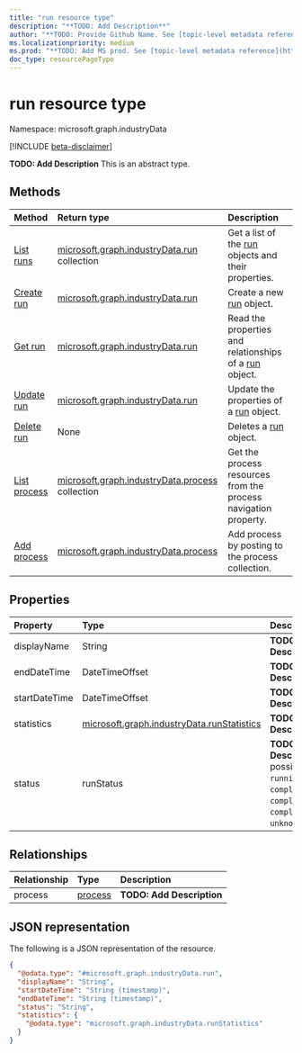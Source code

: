 ```yaml
---
title: "run resource type"
description: "**TODO: Add Description**"
author: "**TODO: Provide Github Name. See [topic-level metadata reference](https://msgo.azurewebsites.net/add/document/guidelines/metadata.html#topic-level-metadata)**"
ms.localizationpriority: medium
ms.prod: "**TODO: Add MS prod. See [topic-level metadata reference](https://msgo.azurewebsites.net/add/document/guidelines/metadata.html#topic-level-metadata)**"
doc_type: resourcePageType
---
```


# run resource type

Namespace: microsoft.graph.industryData

[!INCLUDE [beta-disclaimer](../../includes/beta-disclaimer.md)]

**TODO: Add Description**
This is an abstract type.

## Methods
|Method|Return type|Description|
|:---|:---|:---|
|[List runs](../api/industrydata-run-list.md)|[microsoft.graph.industryData.run](../resources/industrydata-run.md) collection|Get a list of the [run](../resources/industrydata-run.md) objects and their properties.|
|[Create run](../api/industrydata-run-create.md)|[microsoft.graph.industryData.run](../resources/industrydata-run.md)|Create a new [run](../resources/industrydata-run.md) object.|
|[Get run](../api/industrydata-run-get.md)|[microsoft.graph.industryData.run](../resources/industrydata-run.md)|Read the properties and relationships of a [run](../resources/industrydata-run.md) object.|
|[Update run](../api/industrydata-run-update.md)|[microsoft.graph.industryData.run](../resources/industrydata-run.md)|Update the properties of a [run](../resources/industrydata-run.md) object.|
|[Delete run](../api/industrydata-run-delete.md)|None|Deletes a [run](../resources/industrydata-run.md) object.|
|[List process](../api/industrydata-run-list-process.md)|[microsoft.graph.industryData.process](../resources/industrydata-process.md) collection|Get the process resources from the process navigation property.|
|[Add process](../api/industrydata-run-post-process.md)|[microsoft.graph.industryData.process](../resources/industrydata-process.md)|Add process by posting to the process collection.|

## Properties
|Property|Type|Description|
|:---|:---|:---|
|displayName|String|**TODO: Add Description**|
|endDateTime|DateTimeOffset|**TODO: Add Description**|
|startDateTime|DateTimeOffset|**TODO: Add Description**|
|statistics|[microsoft.graph.industryData.runStatistics](../resources/industrydata-runstatistics.md)|**TODO: Add Description**|
|status|runStatus|**TODO: Add Description**. The possible values are: `running`, `failed`, `completed`, `completedWithErrors`, `completedWithWarnings`, `unknownFutureValue`.|

## Relationships
|Relationship|Type|Description|
|:---|:---|:---|
|process|[process](../resources/industrydata-process.md)|**TODO: Add Description**|

## JSON representation
The following is a JSON representation of the resource.
<!-- {
  "blockType": "resource",
  "keyProperty": "id",
  "@odata.type": "microsoft.graph.industryData.run",
  "openType": false
}
-->
``` json
{
  "@odata.type": "#microsoft.graph.industryData.run",
  "displayName": "String",
  "startDateTime": "String (timestamp)",
  "endDateTime": "String (timestamp)",
  "status": "String",
  "statistics": {
    "@odata.type": "microsoft.graph.industryData.runStatistics"
  }
}
```

